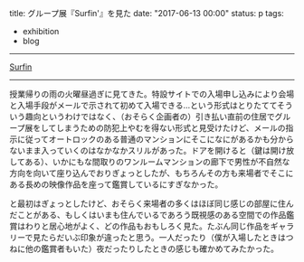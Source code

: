 title: グループ展『Surfin'』を見た
date: "2017-06-13 00:00"
status: p
tags:
- exhibition
- blog
---

[Surfin](http://surfin.host/)

---

授業帰りの雨の火曜昼過ぎに見てきた。特設サイトでの入場申し込みにより会場と入場手段がメールで示されて初めて入場できる…という形式はとりたててそういう趣向というわけではなく、（おそらく企画者の）引き払い直前の住居でグループ展をしてしまうための防犯上やむを得ない形式と見受けたけど、メールの指示に従ってオートロックのある普通のマンションにそこになにがあるかも分からないまま入っていくのはなかなかスリルがあった。ドアを開けると（鍵は開け放してある）、いかにもな間取りのワンルームマンションの廊下で男性が不自然な方向を向いて座り込んでおりぎょっとしたが、もちろんその方も来場者でそこにある長めの映像作品を座って鑑賞しているにすぎなかった。

と最初はぎょっとしたけど、おそらく来場者の多くはほぼ同じ感じの部屋に住んだことがある、もしくはいまも住んでいるであろう既視感のある空間での作品鑑賞はわりと居心地がよく、どの作品もおもしろく見た。たぶん同じ作品をギャラリーで見たらだいぶ印象が違ったと思う。一人だったり（僕が入場したときはつねに他の鑑賞者もいた）夜だったりしたときの感じも確かめてみたかった。
